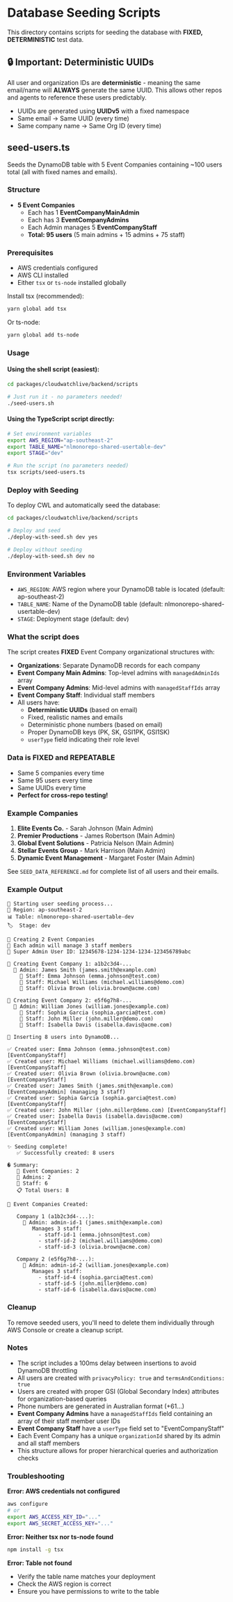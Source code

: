 # Database Seeding Scripts

This directory contains scripts for seeding the database with **FIXED, DETERMINISTIC** test data.

## 🔒 Important: Deterministic UUIDs

All user and organization IDs are **deterministic** - meaning the same email/name will **ALWAYS** generate the same UUID. This allows other repos and agents to reference these users predictably.

- UUIDs are generated using **UUIDv5** with a fixed namespace
- Same email → Same UUID (every time)
- Same company name → Same Org ID (every time)

## seed-users.ts

Seeds the DynamoDB table with 5 Event Companies containing ~100 users total (all with fixed names and emails).

### Structure

- **5 Event Companies**
  - Each has 1 **EventCompanyMainAdmin**
  - Each has 3 **EventCompanyAdmins**
  - Each Admin manages 5 **EventCompanyStaff**
  - **Total: 95 users** (5 main admins + 15 admins + 75 staff)

### Prerequisites

- AWS credentials configured
- AWS CLI installed  
- Either `tsx` or `ts-node` installed globally

Install tsx (recommended):
```bash
yarn global add tsx
```

Or ts-node:
```bash
yarn global add ts-node
```

### Usage

#### Using the shell script (easiest):

```bash
cd packages/cloudwatchlive/backend/scripts

# Just run it - no parameters needed!
./seed-users.sh
```

#### Using the TypeScript script directly:

```bash
# Set environment variables
export AWS_REGION="ap-southeast-2"
export TABLE_NAME="nlmonorepo-shared-usertable-dev"
export STAGE="dev"

# Run the script (no parameters needed)
tsx scripts/seed-users.ts
```

### Deploy with Seeding

To deploy CWL and automatically seed the database:

```bash
cd packages/cloudwatchlive/backend/scripts

# Deploy and seed
./deploy-with-seed.sh dev yes

# Deploy without seeding
./deploy-with-seed.sh dev no
```

### Environment Variables

- `AWS_REGION`: AWS region where your DynamoDB table is located (default: ap-southeast-2)
- `TABLE_NAME`: Name of the DynamoDB table (default: nlmonorepo-shared-usertable-dev)
- `STAGE`: Deployment stage (default: dev)

### What the script does

The script creates **FIXED** Event Company organizational structures with:

- **Organizations**: Separate DynamoDB records for each company
- **Event Company Main Admins**: Top-level admins with `managedAdminIds` array
- **Event Company Admins**: Mid-level admins with `managedStaffIds` array  
- **Event Company Staff**: Individual staff members
- All users have:
  - **Deterministic UUIDs** (based on email)
  - Fixed, realistic names and emails
  - Deterministic phone numbers (based on email)
  - Proper DynamoDB keys (PK, SK, GSI1PK, GSI1SK)
  - `userType` field indicating their role level
  
### Data is FIXED and REPEATABLE

- Same 5 companies every time
- Same 95 users every time
- Same UUIDs every time
- **Perfect for cross-repo testing!**

### Example Companies

1. **Elite Events Co.** - Sarah Johnson (Main Admin)
2. **Premier Productions** - James Robertson (Main Admin)
3. **Global Event Solutions** - Patricia Nelson (Main Admin)
4. **Stellar Events Group** - Mark Harrison (Main Admin)
5. **Dynamic Event Management** - Margaret Foster (Main Admin)

See `SEED_DATA_REFERENCE.md` for complete list of all users and their emails.

### Example Output

```
🌱 Starting user seeding process...
📍 Region: ap-southeast-2
📊 Table: nlmonorepo-shared-usertable-dev
🏷️  Stage: dev

🏢 Creating 2 Event Companies
👥 Each admin will manage 3 staff members
👤 Super Admin User ID: 12345678-1234-1234-1234-123456789abc

🏢 Creating Event Company 1: a1b2c3d4-...
  👔 Admin: James Smith (james.smith@example.com)
    👤 Staff: Emma Johnson (emma.johnson@test.com)
    👤 Staff: Michael Williams (michael.williams@demo.com)
    👤 Staff: Olivia Brown (olivia.brown@acme.com)

🏢 Creating Event Company 2: e5f6g7h8-...
  👔 Admin: William Jones (william.jones@example.com)
    👤 Staff: Sophia Garcia (sophia.garcia@test.com)
    👤 Staff: John Miller (john.miller@demo.com)
    👤 Staff: Isabella Davis (isabella.davis@acme.com)

💾 Inserting 8 users into DynamoDB...

✅ Created user: Emma Johnson (emma.johnson@test.com) [EventCompanyStaff]
✅ Created user: Michael Williams (michael.williams@demo.com) [EventCompanyStaff]
✅ Created user: Olivia Brown (olivia.brown@acme.com) [EventCompanyStaff]
✅ Created user: James Smith (james.smith@example.com) [EventCompanyAdmin] (managing 3 staff)
✅ Created user: Sophia Garcia (sophia.garcia@test.com) [EventCompanyStaff]
✅ Created user: John Miller (john.miller@demo.com) [EventCompanyStaff]
✅ Created user: Isabella Davis (isabella.davis@acme.com) [EventCompanyStaff]
✅ Created user: William Jones (william.jones@example.com) [EventCompanyAdmin] (managing 3 staff)

✨ Seeding complete!
   ✅ Successfully created: 8 users

� Summary:
   🏢 Event Companies: 2
   👔 Admins: 2
   👥 Staff: 6
   📋 Total Users: 8

🏢 Event Companies Created:

   Company 1 (a1b2c3d4-...):
     👔 Admin: admin-id-1 (james.smith@example.com)
        Manages 3 staff:
          - staff-id-1 (emma.johnson@test.com)
          - staff-id-2 (michael.williams@demo.com)
          - staff-id-3 (olivia.brown@acme.com)

   Company 2 (e5f6g7h8-...):
     👔 Admin: admin-id-2 (william.jones@example.com)
        Manages 3 staff:
          - staff-id-4 (sophia.garcia@test.com)
          - staff-id-5 (john.miller@demo.com)
          - staff-id-6 (isabella.davis@acme.com)
```

### Cleanup

To remove seeded users, you'll need to delete them individually through AWS Console or create a cleanup script.

### Notes

- The script includes a 100ms delay between insertions to avoid DynamoDB throttling
- All users are created with `privacyPolicy: true` and `termsAndConditions: true`
- Users are created with proper GSI (Global Secondary Index) attributes for organization-based queries
- Phone numbers are generated in Australian format (+61...)
- **Event Company Admins** have a `managedStaffIds` field containing an array of their staff member user IDs
- **Event Company Staff** have a `userType` field set to "EventCompanyStaff"
- Each Event Company has a unique `organizationId` shared by its admin and all staff members
- This structure allows for proper hierarchical queries and authorization checks

### Troubleshooting

**Error: AWS credentials not configured**
```bash
aws configure
# or
export AWS_ACCESS_KEY_ID="..."
export AWS_SECRET_ACCESS_KEY="..."
```

**Error: Neither tsx nor ts-node found**
```bash
npm install -g tsx
```

**Error: Table not found**
- Verify the table name matches your deployment
- Check the AWS region is correct
- Ensure you have permissions to write to the table

